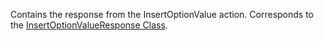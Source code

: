 Contains the response from the InsertOptionValue action. 
Corresponds to the [InsertOptionValueResponse Class](https://msdn.microsoft.com/library/microsoft.xrm.sdk.messages.insertoptionvalueresponse.aspx).
